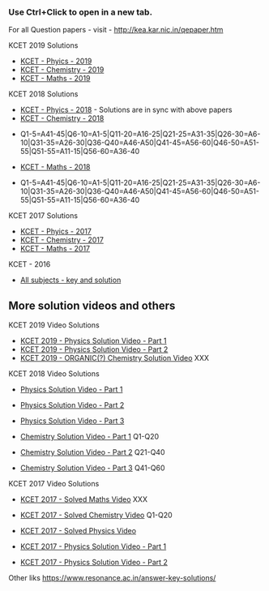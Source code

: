 ### Use Ctrl+Click to open in a new tab.

For all Question papers - visit - http://kea.kar.nic.in/qepaper.htm

KCET 2019 Solutions
* [KCET - Phyics - 2019](https://www.resonance.ac.in/answer-key-solutions/KCET/2019/Solutions/Physics.pdf)
* [KCET - Chemistry - 2019](https://www.resonance.ac.in/answer-key-solutions/KCET/2019/Solutions/Chemistry-v2.pdf)
* [KCET - Maths - 2019](https://www.resonance.ac.in/answer-key-solutions/KCET/2019/Solutions/Maths-Code-C3.pdf)

KCET 2018 Solutions
* [KCET - Phyics - 2018](/kcet/2018/Physics.pdf) - Solutions are in sync with above papers
* [KCET - Chemistry - 2018](/kcet/2018/Chemistry.pdf)
- Q1-5=A41-45|Q6-10=A1-5|Q11-20=A16-25|Q21-25=A31-35|Q26-30=A6-10|Q31-35=A26-30|Q36-Q40=A46-A50|Q41-45=A56-60|Q46-50=A51-55|Q51-55=A11-15|Q56-60=A36-40
* [KCET - Maths - 2018](/kcet/2018/Maths.pdf)
- Q1-5=A41-45|Q6-10=A1-5|Q11-20=A16-25|Q21-25=A31-35|Q26-30=A6-10|Q31-35=A26-30|Q36-Q40=A46-A50|Q41-45=A56-60|Q46-50=A51-55|Q51-55=A11-15|Q56-60=A36-40

KCET 2017 Solutions
* [KCET - Phyics - 2017](/kcet/2017/Physics.pdf)
* [KCET - Chemistry - 2017](/kcet/2017/Chemistry.pdf)
* [KCET - Maths - 2017](/kcet/2017/Maths.pdf)

KCET - 2016
* [All subjects - key and solution](https://www.resonance.ac.in/answer-key-solutions/KCET/2016/Solutions/205-KCET-May-2016-Paper-Solution.pdf)


## More solution videos and others
KCET 2019 Video Solutions
* [KCET 2019 - Physics Solution Video - Part 1](https://www.youtube.com/watch?v=cCb2xNnNmOo)
* [KCET 2019 - Physics Solution Video - Part 2](https://www.youtube.com/watch?v=EneempHaEss)
* [KCET 2019 - ORGANIC(?) Chemistry Solution Video](https://www.youtube.com/watch?v=A5FNqQSCf8c) XXX

KCET 2018 Video Solutions
* [Physics Solution Video - Part 1](https://www.youtube.com/watch?v=kFgn2X6-jQU)
* [Physics Solution Video - Part 2](https://www.youtube.com/watch?v=cB_TGQNx8G4)
* [Physics Solution Video - Part 3](https://www.youtube.com/watch?v=LxNLTsU0IXc)

* [Chemistry Solution Video - Part 1](https://www.youtube.com/watch?v=vE2puR33T6M) Q1-Q20
* [Chemistry Solution Video - Part 2](https://www.youtube.com/watch?v=QV6iNLdVP3g) Q21-Q40
* [Chemistry Solution Video - Part 3](https://www.youtube.com/watch?v=-ZU2Z8C-QuY) Q41-Q60

KCET 2017 Video Solutions
* [KCET 2017 - Solved Maths Video](https://www.youtube.com/watch?v=9IEK0gA5TCg) XXX
* [KCET 2017 - Solved Chemistry Video](https://www.youtube.com/watch?v=HjklyZEROMU) Q1-Q20

* [KCET 2017 - Solved Physics Video](https://www.youtube.com/watch?v=WRYzHr7GJGQ)

* [KCET 2017 - Physics Solution Video - Part 1](https://www.youtube.com/watch?v=vokPTvHQCmQ)
* [KCET 2017 - Physics Solution Video - Part 2](https://www.youtube.com/watch?v=K-cBms92HTQ)

Other liks
https://www.resonance.ac.in/answer-key-solutions/

